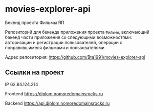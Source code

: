 # movies-explorer-api
Бекенд проекта Фильмы ЯП

Репозиторий для бекенда приложения проекта `Фильмы`, включающий бэкенд части приложения со следующими возможностями: авторизации и регистрации пользователей, операции с понравившимеся фильмами и пользователями.
  
Адрес репозитория: https://github.com/Bta1991/movies-explorer-api

## Ссылки на проект

IP 62.84.124.214

Frontend https://diplom.nomoredomainsrocks.ru

Backend https://api.diplom.nomoredomainsrocks.ru

